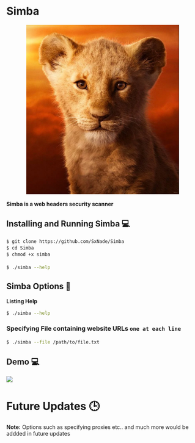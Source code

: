 # Simba

<p align="center" >
  <img src="https://github.com/SxNade/Simba/blob/main/simba.png" width="400"/>
</p>

**Simba is a web headers security scanner**

## Installing and Running Simba 💻

```bash
$ git clone https://github.com/SxNade/Simba
$ cd Simba
$ chmod +x simba

$ ./simba --help
```

## Simba Options 🐯

**Listing Help**
```bash
$ ./simba --help
```

### Specifying File containing website URLs `one at each line`
```bash
$ ./simba --file /path/to/file.txt
```

## Demo 💻

![](https://github.com/SxNade/SxNade.github.io/blob/main/simba.gif)

# Future Updates 🕒

**Note:** Options such as specifying proxies etc.. and much more would be addded in future updates

